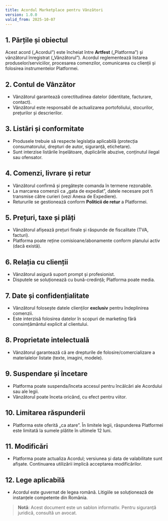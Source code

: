 ```yaml
---
title: Acordul Marketplace pentru Vânzători
version: 1.0.0
valid_from: 2025-10-07
---
```


## 1. Părțile și obiectul
Acest acord („Acordul”) este încheiat între **Artfest** („Platforma”) și vânzătorul înregistrat („Vânzătorul”). Acordul reglementează listarea produselor/serviciilor, procesarea comenzilor, comunicarea cu clienții și folosirea instrumentelor Platformei.

## 2. Contul de Vânzător
- Vânzătorul garantează corectitudinea datelor (identitate, facturare, contact).
- Vânzătorul este responsabil de actualizarea portofoliului, stocurilor, prețurilor și descrierilor.

## 3. Listări și conformitate
- Produsele trebuie să respecte legislația aplicabilă (protecția consumatorului, drepturi de autor, siguranță, etichetare).
- Sunt interzise listările înșelătoare, duplicările abuzive, conținutul ilegal sau ofensator.

## 4. Comenzi, livrare și retur
- Vânzătorul confirmă și pregătește comanda în termene rezonabile.
- La marcarea comenzii ca „gata de expediat”, datele necesare pot fi transmise către curieri (vezi Anexa de Expediere).
- Retururile se gestionează conform **Politicii de retur** a Platformei.

## 5. Prețuri, taxe și plăți
- Vânzătorul afișează prețuri finale și răspunde de fiscalitate (TVA, facturi).
- Platforma poate reține comisioane/abonamente conform planului activ (dacă există).

## 6. Relația cu clienții
- Vânzătorul asigură suport prompt și profesionist.
- Disputele se soluționează cu bună-credință; Platforma poate media.

## 7. Date și confidențialitate
- Vânzătorul folosește datele clienților **exclusiv** pentru îndeplinirea comenzii.
- Este interzisă folosirea datelor în scopuri de marketing fără consimțământul explicit al clientului.

## 8. Proprietate intelectuală
- Vânzătorul garantează că are drepturile de folosire/comercializare a materialelor listate (texte, imagini, modele).

## 9. Suspendare și încetare
- Platforma poate suspenda/înceta accesul pentru încălcări ale Acordului sau ale legii.
- Vânzătorul poate înceta oricând, cu efect pentru viitor.

## 10. Limitarea răspunderii
- Platforma este oferită „ca atare”. În limitele legii, răspunderea Platformei este limitată la sumele plătite în ultimele 12 luni.

## 11. Modificări
- Platforma poate actualiza Acordul; versiunea și data de valabilitate sunt afișate. Continuarea utilizării implică acceptarea modificărilor.

## 12. Lege aplicabilă
- Acordul este guvernat de legea română. Litigiile se soluționează de instanțele competente din România.

> **Notă**: Acest document este un sablon informativ. Pentru siguranță juridică, consultă un avocat.
